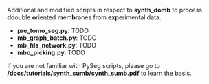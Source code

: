  Additional and modified scripts in respect to **synth_domb** to process **d**double **o**riented **m**em**b**ranes from **exp**erimental data.
 
 * **pre_tomo_seg.py**: TODO
 * **mb_graph_batch.py**: TODO
 * **mb_fils_network.py**: TODO
 * **mbo_picking.py**: TODO
 
 If you are not familiar with PySeg scripts, please go to **/docs/tutorials/synth_sumb/synth_sumb.pdf** to learn the basis.